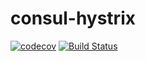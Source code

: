 # consul-hystrix
[![codecov](https://codecov.io/gh/rikcarve/consul-hystrix/branch/master/graph/badge.svg)](https://codecov.io/gh/rikcarve/consul-hystrix)
[![Build Status](https://travis-ci.org/rikcarve/consul-hystrix.svg?branch=master)](https://travis-ci.org/rikcarve/consul-hystrix)